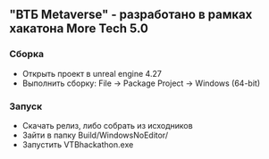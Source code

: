 ## "ВТБ Metaverse" - разработано в рамках хакатона More Tech 5.0
### Сборка
- Открыть проект в unreal engine 4.27
- Выполнить сборку: File -> Package Project -> Windows (64-bit)
### Запуск
- Скачать релиз, либо собрать из исходников
- Зайти в папку Build/WindowsNoEditor/
- Запустить VTBhackathon.exe
